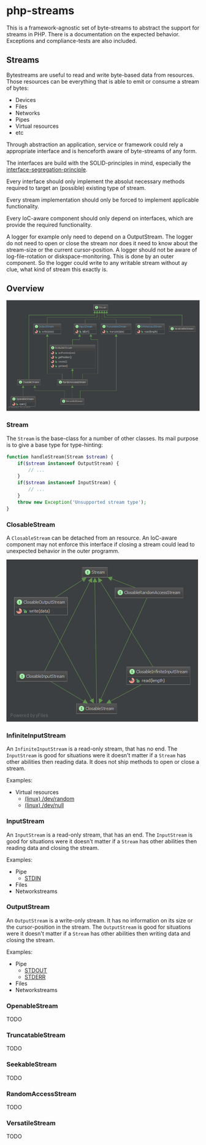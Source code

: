 php-streams
===========

This is a framework-agnostic set of byte-streams to abstract the support for streams in PHP. There is a documentation on the expected behavior. Exceptions and compliance-tests are also included.

Streams
-------

Bytestreams are useful to read and write byte-based data from resources. Those resources can be everything that is able to emit or consume a stream of bytes:

- Devices
- Files
- Networks
- Pipes
- Virtual resources
- etc

Through abstraction an application, service or framework could rely a appropriate interface and is henceforth aware of byte-streams of any form.

The interfaces are build with the SOLID-principles in mind, especially the [interface-segregation-principle](http://en.wikipedia.org/wiki/Interface_segregation_principle).

Every interface should only implement the absolut necessary methods required to target an (possible) existing type of stream.

Every stream implementation should only be forced to implement applicable functionality.

Every IoC-aware component should only depend on interfaces, which are provide the required functionality.

A logger for example only need to depend on a OutputStream. The logger do not need to open or close the stream nor does it need to know about the stream-size or the current cursor-position. A logger should not be aware of log-file-rotation or diskspace-monitoring. This is done by an outer component. So the logger could write to any writable stream without ay clue, what kind of stream this exactly is.


Overview
--------

![Inheritance](assets/diagram.png)


### Stream

The `Stream` is the base-class for a number of other classes. Its mail purpose is to give a base type for type-hinting:

```PHP
function handleStream(Stream $stream) {
	if($stream instanceof OutputStream) {
		// ...
	}
	if($stream instanceof InputStream) {
		// ...
	}
	throw new Exception('Unsupported stream type');
}
```

### ClosableStream

A `ClosableStream` can be detached from an resource. An IoC-aware component may not enforce this interface if closing a stream could lead to unexpected behavior in the outer programm.

![Inheritance](assets/diagram-closable.png)


### InfiniteInputStream

An `InfiniteInputStream` is a read-only stream, that has no end. The `InputStream` is good for situations were it doesn't matter if a `Stream` has other abilities then reading data. It does not ship methods to open or close a stream.

Examples:

* Virtual resources
  * [(linux) /dev/random](http://en.wikipedia.org/wiki//dev/random)
  * [(linux) /dev/null](http://en.wikipedia.org/wiki//dev/null)


### InputStream

An `InputStream` is a read-only stream, that has an end. The `InputStream` is good for situations were it doesn't matter if a `Stream` has other abilities then reading data and closing the stream.

Examples:

* Pipe
  * [STDIN](http://en.wikipedia.org/wiki/Standard_streams#Standard_input_.28stdin.29)
* Files
* Networkstreams


### OutputStream

An `OutputStream` is a write-only stream. It has no information on its size or the cursor-position in the stream. The `OutputStream` is good for situations were it doesn't matter if a `Stream` has other abilities then writing data and closing the stream.

Examples:

* Pipe
  * [STDOUT](http://en.wikipedia.org/wiki/Standard_streams#Standard_output_.28stdout.29)
  * [STDERR](http://en.wikipedia.org/wiki/Standard_streams#Standard_error_.28stderr.29)
* Files
* Networkstreams


### OpenableStream

TODO


### TruncatableStream

TODO


### SeekableStream

TODO


### RandomAccessStream

TODO


### VersatileStream

TODO
